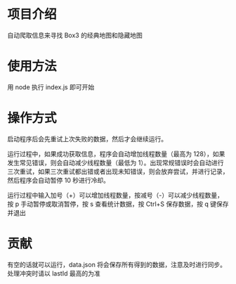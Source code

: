 # 项目介绍

自动爬取信息来寻找 Box3 的经典地图和隐藏地图

# 使用方法

用 node 执行 index.js 即可开始

# 操作方式

启动程序后会先重试上次失败的数据，然后才会继续运行。

运行过程中，如果成功获取信息，程序会自动增加线程数量（最高为 128），如果发生常见错误，则会自动减少线程数量（最低为 1）。出现常规错误时会自动进行三次重试，如果三次重试都出错或者出现未知错误，则会放弃尝试，并进行记录，然后程序会自动暂停 10 秒进行冷却。

运行过程中输入加号（+）可以增加线程数量，按减号（-）可以减少线程数量，按 p 手动暂停或取消暂停，按 s 查看统计数据，按 Ctrl+S 保存数据，按 q 键保存并退出

# 贡献

有空的话就可以运行，data.json 将会保存所有得到的数据，注意及时进行同步。
处理冲突时请以 lastId 最高的为准
